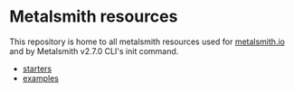 # Metalsmith resources

This repository is home to all metalsmith resources used for [metalsmith.io](https://metalsmith.io) and by Metalsmith v2.7.0 CLI's init command.

- [starters](./starters/)
- [examples](./examples/)
